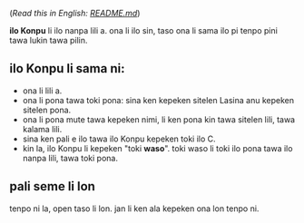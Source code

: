 (*Read this in English: [README.md](README.md)*)

**ilo Konpu** li ilo nanpa lili a. ona li ilo sin, taso ona li sama ilo pi tenpo pini tawa lukin tawa pilin.

## ilo Konpu li sama ni:

- ona li lili a.
- ona li pona tawa toki pona: sina ken kepeken sitelen Lasina anu kepeken sitelen pona.
- ona li pona mute tawa kepeken nimi, li ken pona kin tawa sitelen lili, tawa kalama lili.
- sina ken pali e ilo tawa ilo Konpu kepeken toki ilo C.
- kin la, ilo Konpu li kepeken "toki **waso**". toki waso li toki ilo pona tawa ilo nanpa lili, tawa toki pona.

## pali seme li lon

tenpo ni la, open taso li lon. jan li ken ala kepeken ona lon tenpo ni.
